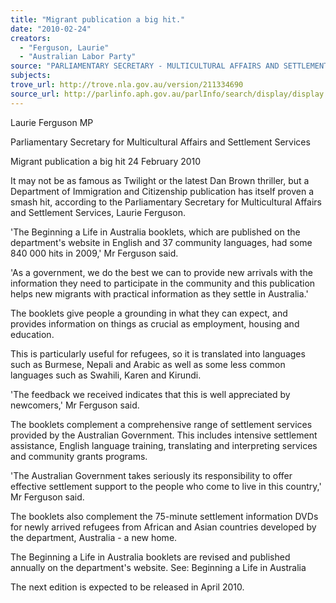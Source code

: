 ```yaml
---
title: "Migrant publication a big hit."
date: "2010-02-24"
creators:
  - "Ferguson, Laurie"
  - "Australian Labor Party"
source: "PARLIAMENTARY SECRETARY - MULTICULTURAL AFFAIRS AND SETTLEMENT SERVICES"
subjects:
trove_url: http://trove.nla.gov.au/version/211334690
source_url: http://parlinfo.aph.gov.au/parlInfo/search/display/display.w3p;query=Id%3A%22media/pressrel/KREW6%22
---
```


 Laurie Ferguson MP 

 Parliamentary Secretary for Multicultural Affairs and Settlement  Services   

 Migrant publication a big hit  24 February 2010 

 It may not be as famous as Twilight or the latest Dan Brown thriller, but a  Department of Immigration and Citizenship publication has itself proven a smash hit,  according to the Parliamentary Secretary for Multicultural Affairs and Settlement  Services, Laurie Ferguson. 

 'The Beginning a Life in Australia booklets, which are published on the department's  website in English and 37 community languages, had some 840 000 hits in 2009,' Mr  Ferguson said.  

 'As a government, we do the best we can to provide new arrivals with the information  they need to participate in the community and this publication helps new migrants  with practical information as they settle in Australia.' 

 The booklets give people a grounding in what they can expect, and provides  information on things as crucial as employment, housing and education. 

 This is particularly useful for refugees, so it is translated into languages such as  Burmese, Nepali and Arabic as well as some less common languages such as  Swahili, Karen and Kirundi. 

 'The feedback we received indicates that this is well appreciated by newcomers,' Mr  Ferguson said. 

 The booklets complement a comprehensive range of settlement services provided by  the Australian Government. This includes intensive settlement assistance, English  language training, translating and interpreting services and community grants  programs. 

 'The Australian Government takes seriously its responsibility to offer effective  settlement support to the people who come to live in this country,' Mr Ferguson said. 

 The booklets also complement the 75-minute settlement information DVDs for newly  arrived refugees from African and Asian countries developed by the department,  Australia - a new home. 

 The Beginning a Life in Australia booklets are revised and published annually on the  department's website.  See: Beginning a Life in Australia 

 The next edition is expected to be released in April 2010. 

